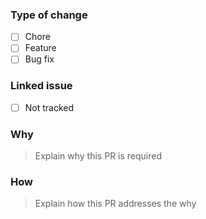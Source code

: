 ### Type of change

- [ ] Chore
- [ ] Feature
- [ ] Bug fix

### Linked issue

- [ ] Not tracked

### Why

> Explain why this PR is required

### How

> Explain how this PR addresses the why